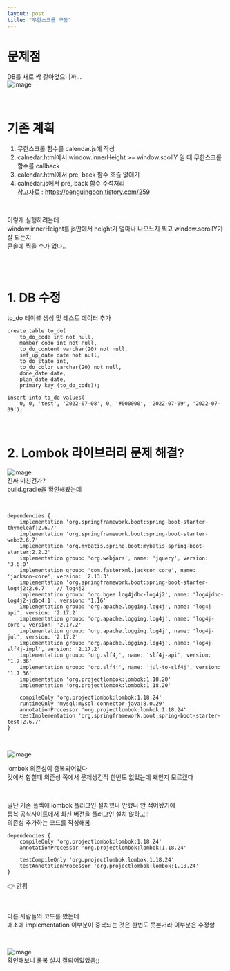 ```yaml
---
layout: post
title: "무한스크롤 구동"
---
```


# 문제점
DB를 새로 싹 갈아엎으니까...  
![image](https://user-images.githubusercontent.com/86642180/177833265-0ad3e23f-08c1-4f6a-abec-eca6a38b3c37.png)  

<br>

# 기존 계획
1. 무한스크롤 함수를 calendar.js에 작성  
2. calnedar.html에서 window.innerHeight >= window.scollY 일 때 무한스크롤 함수를 callback  
3. calendar.html에서 pre, back 함수 호출 없애기  
4. calnedar.js에서 pre, back 함수 주석처리  
참고자료 : https://penguingoon.tistory.com/259  

<br>

이렇게 실행하려는데  
window.innerHeight를 js딴에서 height가 얼마나 나오느지 찍고 window.scrollY가 잘 되는지  
콘솔에 찍을 수가 없다..  

<br> <br>

# 1. DB 수정
to_do 테이블 생성 및 테스트 데이터 추가 
```
create table to_do(
	to_do_code int not null,
    member_code int not null,
    to_do_content varchar(20) not null,
    set_up_date date not null,
    to_do_state int,
    to_do_color varchar(20) not null,
    done_date date,
    plan_date date,
    primary key (to_do_code));
    
insert into to_do values(
	0, 0, 'test', '2022-07-08', 0, '#000000', '2022-07-09', '2022-07-09');
```

<br>

# 2. Lombok 라이브러리 문제 해결?
![image](https://user-images.githubusercontent.com/86642180/177849678-61e6de3a-e008-4bd8-b64c-69107b90333a.png)  
진짜 미친건가?  
build.gradle을 확인해봤는데  

<br>

```
dependencies {
    implementation 'org.springframework.boot:spring-boot-starter-thymeleaf:2.6.7'
    implementation 'org.springframework.boot:spring-boot-starter-web:2.6.7'
    implementation 'org.mybatis.spring.boot:mybatis-spring-boot-starter:2.2.2'
    implementation group: 'org.webjars', name: 'jquery', version: '3.6.0'
    implementation group: 'com.fasterxml.jackson.core', name: 'jackson-core', version: '2.13.3'
    implementation 'org.springframework.boot:spring-boot-starter-log4j2:2.6.7'   // log4j2
    implementation group: 'org.bgee.log4jdbc-log4j2', name: 'log4jdbc-log4j2-jdbc4.1', version: '1.16'
    implementation group: 'org.apache.logging.log4j', name: 'log4j-api', version: '2.17.2'
    implementation group: 'org.apache.logging.log4j', name: 'log4j-core', version: '2.17.2'
    implementation group: 'org.apache.logging.log4j', name: 'log4j-jul', version: '2.17.2'
    implementation group: 'org.apache.logging.log4j', name: 'log4j-slf4j-impl', version: '2.17.2'
    implementation group: 'org.slf4j', name: 'slf4j-api', version: '1.7.36'
    implementation group: 'org.slf4j', name: 'jul-to-slf4j', version: '1.7.36'
    implementation 'org.projectlombok:lombok:1.18.20'
    implementation 'org.projectlombok:lombok:1.18.20'

    compileOnly 'org.projectlombok:lombok:1.18.24'
    runtimeOnly 'mysql:mysql-connector-java:8.0.29'
    annotationProcessor 'org.projectlombok:lombok:1.18.24'
    testImplementation 'org.springframework.boot:spring-boot-starter-test:2.6.7'
}
```
<br>

![image](https://user-images.githubusercontent.com/86642180/177850706-8954f635-dfdb-4735-bb39-c9d6c75dbb3e.png)  

lombok 의존성이 중복되어있다  
깃에서 합칠때 의존성 쪽에서 문제생긴적 한번도 없었는데 왜인지 모르겠다  

<br>

일단 기존 플젝에 lombok 플러그인 설치했나 안했나 안 적어놨기에  
롬복 공식사이트에서 최신 버전을 플러그인 설치 않하고!!  
의존성 추가하는 코드를 작성해봄  
```
dependencies {
	compileOnly 'org.projectlombok:lombok:1.18.24'
	annotationProcessor 'org.projectlombok:lombok:1.18.24'
	
	testCompileOnly 'org.projectlombok:lombok:1.18.24'
	testAnnotationProcessor 'org.projectlombok:lombok:1.18.24'
}
```
👉 안됨  

<br>

다른 사람들의 코드를 봤는데  
애초에 implementation 이부분이 중복되는 것은 한번도 못본거라 이부분은 수정함  

<br>

![image](https://user-images.githubusercontent.com/86642180/177852215-6859c0d8-ca2a-414c-a0c8-9bc38fd24135.png)  
확인해보니 롬복 설치 잘되어있었음;;  

<br>

